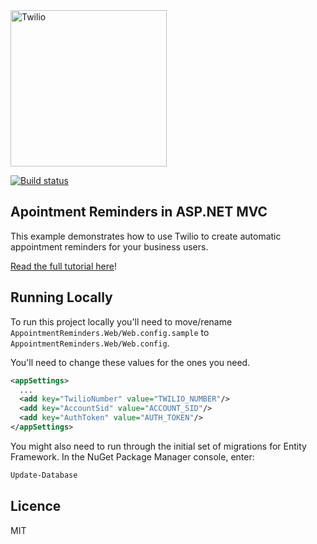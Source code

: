 <a href="https://www.twilio.com">
  <img src="https://static0.twilio.com/marketing/bundles/marketing/img/logos/wordmark-red.svg" alt="Twilio" width="250" />
</a>

[![Build status](https://ci.appveyor.com/api/projects/status/github/TwilioDevEd/appointment-reminders-csharp?svg=true)](https://ci.appveyor.com/project/TwilioDevEd/appointment-reminders-csharp)

## Apointment Reminders in ASP.NET MVC

This example demonstrates how to use Twilio to create automatic appointment reminders for your business users.

[Read the full tutorial here](https://www.twilio.com/docs/sms/tutorials/appointment-reminders-csharp-mvc)!

## Running Locally

To run this project locally you'll need to move/rename `AppointmentReminders.Web/Web.config.sample` to `AppointmentReminders.Web/Web.config`.

You'll need to change these values for the ones you need.

```xml
<appSettings>
  ...
  <add key="TwilioNumber" value="TWILIO_NUMBER"/>
  <add key="AccountSid" value="ACCOUNT_SID"/>
  <add key="AuthToken" value="AUTH_TOKEN"/>
</appSettings>
```

You might also need to run through the initial set of migrations for Entity Framework. In the NuGet Package Manager console, enter:

```bash
Update-Database
```

## Licence

MIT
